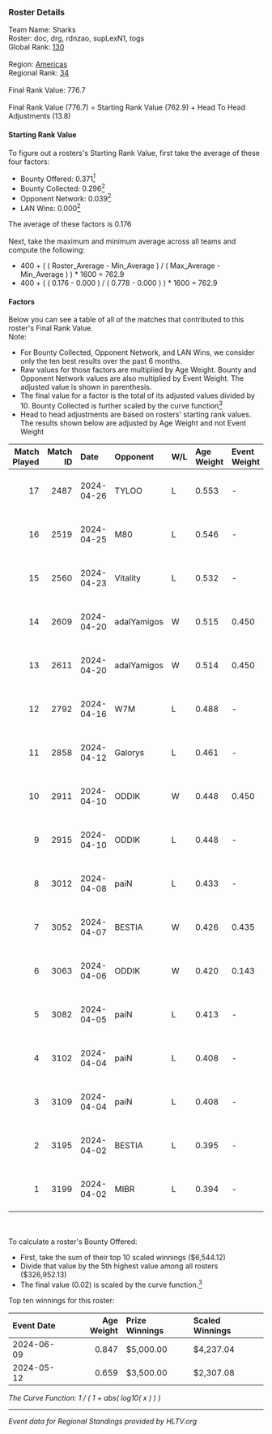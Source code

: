 ### Roster Details<br />
Team Name: Sharks<br />
Roster: doc, drg, rdnzao, supLexN1, togs<br />
Global Rank: [130](../standings_global.md)<br />
<br />
Region: [Americas]( ../standings_americas.md)<br />
Regional Rank: [34]( ../standings_americas.md)<br />
<br />
Final Rank Value:  776.7<br />
<br />
Final Rank Value (776.7) = Starting Rank Value (762.9) + Head To Head Adjustments (13.8)<br />

#### Starting Rank Value<br />
To figure out a rosters's Starting Rank Value, first take the average of these four factors:<br />
- Bounty Offered: 0.371[<sup>1</sup>](#table2)
- Bounty Collected: 0.296[<sup>2</sup>](#table1)
- Opponent Network: 0.039[<sup>2</sup>](#table1)
- LAN Wins: 0.000[<sup>2</sup>](#table1)

The average of these factors is 0.176<br />
<br />
Next, take the maximum and minimum average across all teams and compute the following:<br />
- 400 + ( ( Roster_Average - Min_Average ) / ( Max_Average - Min_Average ) ) * 1600 = 762.9
- 400 + ( ( 0.176 - 0.000 ) / ( 0.778 - 0.000 ) ) * 1600 = 762.9


#### Factors<br />
Below you can see a table of all of the matches that contributed to this roster's Final Rank Value.<br />
Note:<br />

- For Bounty Collected, Opponent Network, and LAN Wins, we consider only the ten best results over the past 6 months.
- Raw values for those factors are multiplied by Age Weight. Bounty and Opponent Network values are also multiplied by Event Weight. The adjusted value is shown in parenthesis.
- The final value for a factor is the total of its adjusted values divided by 10. Bounty Collected is further scaled by the curve function[<sup>3</sup>](#curveFunction)
- Head to head adjustments are based on rosters' starting rank values. The results shown below are adjusted by Age Weight and not Event Weight
<span id="table1"></span><br />


| Match Played | Match ID | Date       | Opponent    | W/L | Age Weight | Event Weight | Bounty Collected | Opponent Network | LAN Wins  | H2H Adj. | Roster                            |
| -: | -: | :- | :- | :- | :- | :- | :- | :- | :- | -: | :- |
|           17 |     2487 | 2024-04-26 | TYLOO       | L   | 0.553      | -            | -                | -                | -         |    -9.06 | doc, drg, rdnzao, supLexN1, togs  |
|           16 |     2519 | 2024-04-25 | M80         | L   | 0.546      | -            | -                | -                | -         |    -1.21 | doc, drg, rdnzao, supLexN1, togs  |
|           15 |     2560 | 2024-04-23 | Vitality    | L   | 0.532      | -            | -                | -                | -         |    -0.05 | doc, drg, rdnzao, supLexN1, togs  |
|           14 |     2609 | 2024-04-20 | adalYamigos | W   | 0.515      | 0.450        | 0.000 (0.000)    | 0.085 (0.020)    | 0 (0.000) |     5.61 | doc, drg, rdnzao, supLexN1, togs  |
|           13 |     2611 | 2024-04-20 | adalYamigos | W   | 0.514      | 0.450        | 0.000 (0.000)    | 0.085 (0.020)    | 0 (0.000) |     5.85 | doc, drg, rdnzao, supLexN1, togs  |
|           12 |     2792 | 2024-04-16 | W7M         | L   | 0.488      | -            | -                | -                | -         |    -6.08 | doc, drg, rdnzao, supLexN1, togs  |
|           11 |     2858 | 2024-04-12 | Galorys     | L   | 0.461      | -            | -                | -                | -         |    -4.55 | doc, drg, rdnzao, supLexN1, togs  |
|           10 |     2911 | 2024-04-10 | ODDIK       | W   | 0.448      | 0.450        | 0.096 (0.019)    | 0.822 (0.166)    | 0 (0.000) |    10.58 | doc, drg, lukiz, rdnzao, supLexN1 |
|            9 |     2915 | 2024-04-10 | ODDIK       | L   | 0.448      | -            | -                | -                | -         |    -3.56 | doc, drg, lukiz, rdnzao, supLexN1 |
|            8 |     3012 | 2024-04-08 | paiN        | L   | 0.433      | -            | -                | -                | -         |    -0.47 | doc, drg, rdnzao, supLexN1, togs  |
|            7 |     3052 | 2024-04-07 | BESTIA      | W   | 0.426      | 0.435        | 0.089 (0.016)    | 0.738 (0.137)    | 0 (0.000) |    10.39 | doc, drg, rdnzao, supLexN1, togs  |
|            6 |     3063 | 2024-04-06 | ODDIK       | W   | 0.420      | 0.143        | 0.096 (0.006)    | 0.822 (0.049)    | 0 (0.000) |    10.43 | doc, drg, gafolo, supLexN1, togs  |
|            5 |     3082 | 2024-04-05 | paiN        | L   | 0.413      | -            | -                | -                | -         |    -0.39 | doc, drg, gafolo, supLexN1, togs  |
|            4 |     3102 | 2024-04-04 | paiN        | L   | 0.408      | -            | -                | -                | -         |    -0.39 | doc, drg, gafolo, supLexN1, togs  |
|            3 |     3109 | 2024-04-04 | paiN        | L   | 0.408      | -            | -                | -                | -         |    -0.39 | doc, drg, gafolo, supLexN1, togs  |
|            2 |     3195 | 2024-04-02 | BESTIA      | L   | 0.395      | -            | -                | -                | -         |    -2.58 | doc, drg, rdnzao, supLexN1, togs  |
|            1 |     3199 | 2024-04-02 | MIBR        | L   | 0.394      | -            | -                | -                | -         |    -0.33 | doc, drg, rdnzao, supLexN1, togs  |

<br />
<span id="table2"></span><br />
To calculate a roster's Bounty Offered:<br />

- First, take the sum of their top 10 scaled winnings ($6,544.12)
- Divide that value by the 5th highest value among all rosters ($326,952.13)
- The final value (0.02) is scaled by the curve function.[<sup>3</sup>](#curveFunction)

Top ten winnings for this roster:<br />

| Event Date | Age Weight | Prize Winnings | Scaled Winnings |
| :- | -: | :- | :- |
| 2024-06-09 |      0.847 | $5,000.00      | $4,237.04       |
| 2024-05-12 |      0.659 | $3,500.00      | $2,307.08       |


<span id="curveFunction"></span>_The Curve Function: 1 / ( 1 + abs( log10( x ) ) )_<br />

---
_Event data for Regional Standings provided by HLTV.org_<br />

